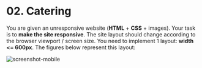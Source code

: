# 02. Catering
You are given an unresponsive website (**HTML** + **CSS** + images). Your task is to **make the site responsive**. 
The site layout should change according to the browser viewport / screen size. 
You need to implement 1 layout: **width <= 600px**. The figures below represent this layout:

![screenshot-mobile](https://user-images.githubusercontent.com/85792514/175308300-7c434d78-16d8-4db6-b9c9-633e83cb05db.png)
